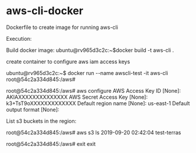 # aws-cli-docker
Dockerfile to create image for running aws-cli

Execution:


Build docker image: 
ubuntu@rv965d3c2c:~$docker build -t aws-cli .

create container to configure aws iam access keys

ubuntu@rv965d3c2c:~$ docker run --name awscli-test -it aws-cli
root@54c2a334d845:/aws#


root@54c2a334d845:/aws# aws configure
AWS Access Key ID [None]: AKIAXXXXXXXXXXXXXX
AWS Secret Access Key [None]: k3+TsT9oXXXXXXXXXXXXX
Default region name [None]: us-east-1
Default output format [None]:

List s3 buckets in the region:

root@54c2a334d845:/aws# aws s3 ls
2019-09-20 02:42:04 test-terras

root@54c2a334d845:/aws# exit
exit

